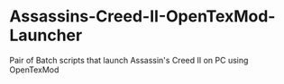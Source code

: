 # Assassins-Creed-II-OpenTexMod-Launcher
Pair of Batch scripts that launch Assassin's Creed II on PC using OpenTexMod
